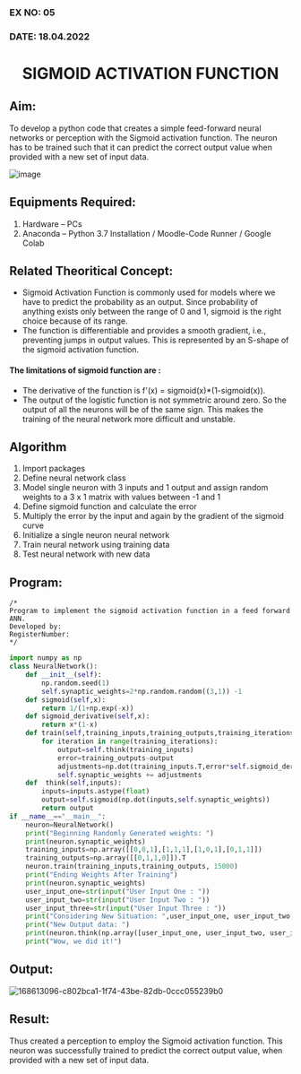 ### EX NO: 05

### DATE: 18.04.2022


# <p align = "center"> SIGMOID ACTIVATION FUNCTION </p>


## Aim:
  To develop a python code that creates a simple feed-forward neural networks or perception with the Sigmoid activation function. The neuron has to be trained such that it can predict the correct output value when provided with a new set of input data.
  
 ![image](https://user-images.githubusercontent.com/93023609/162692440-f59e7ad2-0414-4ddb-8640-fede7a0655f2.png)

## Equipments Required:
1. Hardware – PCs
2. Anaconda – Python 3.7 Installation / Moodle-Code Runner / Google Colab

## Related Theoritical Concept:
* Sigmoid Activation Function is commonly used for models where we have to predict the probability as an output. Since probability of anything exists only between the range of 0 and 1, sigmoid is the right choice because of its range.
* The function is differentiable and provides a smooth gradient, i.e., preventing jumps in output values. This is represented by an S-shape of the sigmoid activation function. 

#### The limitations of sigmoid function are :
* The derivative of the function is f'(x) = sigmoid(x)*(1-sigmoid(x)).
* The output of the logistic function is not symmetric around zero. So the output of all the neurons will be of the same sign. This makes the training of the neural network more difficult and unstable.


## Algorithm
1. Import packages
2. Define neural network class
3. Model single neuron with 3 inputs and 1 output and assign random weights to a 3 x 1 matrix with values between -1 and 1
4. Define sigmoid function and calculate the error
5. Multiply the error by the input and again by the gradient of the sigmoid curve
6. Initialize a single neuron neural network
7. Train neural network using training data
8. Test neural network with new data

## Program:
```
/*
Program to implement the sigmoid activation function in a feed forward ANN.
Developed by:
RegisterNumber:  
*/
```
```python
import numpy as np
class NeuralNetwork():
    def __init__(self):
        np.random.seed(1)
        self.synaptic_weights=2*np.random.random((3,1)) -1       
    def sigmoid(self,x):
        return 1/(1+np.exp(-x))    
    def sigmoid_derivative(self,x):
        return x*(1-x)   
    def train(self,training_inputs,training_outputs,training_iterations):       
        for iteration in range(training_iterations):
            output=self.think(training_inputs)
            error=training_outputs-output
            adjustments=np.dot(training_inputs.T,error*self.sigmoid_derivative(output))
            self.synaptic_weights += adjustments
    def  think(self,inputs):
        inputs=inputs.astype(float)
        output=self.sigmoid(np.dot(inputs,self.synaptic_weights))
        return output
if __name__=="__main__":
    neuron=NeuralNetwork()   
    print("Beginning Randomly Generated weights: ")
    print(neuron.synaptic_weights)    
    training_inputs=np.array([[0,0,1],[1,1,1],[1,0,1],[0,1,1]])    
    training_outputs=np.array([[0,1,1,0]]).T   
    neuron.train(training_inputs,training_outputs, 15000)    
    print("Ending Weights After Training")
    print(neuron.synaptic_weights)    
    user_input_one=str(input("User Input One : "))
    user_input_two=str(input("User Input Two : "))
    user_input_three=str(input("User Input Three : "))    
    print("Considering New Situation: ",user_input_one, user_input_two, user_input_three)
    print("New Output data: ")
    print(neuron.think(np.array([user_input_one, user_input_two, user_input_three])))
    print("Wow, we did it!")
```
## Output:

![168613096-c802bca1-1f74-43be-82db-0ccc055239b0](https://user-images.githubusercontent.com/75235477/169482475-930116bf-a440-453e-a2eb-b631908de8c5.png)


## Result:
  Thus created a perception to employ the Sigmoid activation function. This neuron was successfully trained to predict the correct output value, when provided with a new set of input data.
